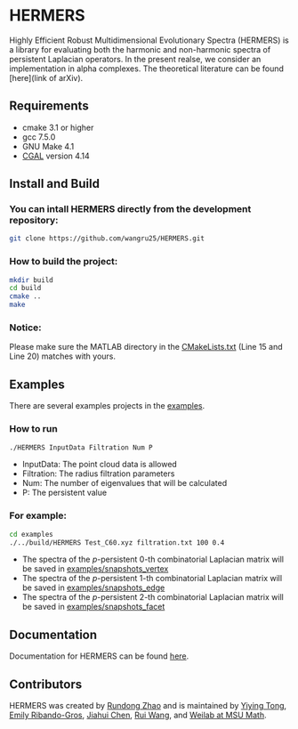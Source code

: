 

<!--
 * @Author: Rui Wang
 * @Date: 2020-12-10 11:06:29
 * @LastModifiedBy: Rui Wang
 * @LastEditTime: 2020-12-10 12:25:44
 * @Email: wangru25@msu.edu
 * @FilePath: /HERMERS/README.md
 * @Description: 
-->
# HERMERS

Highly Efficient Robust Multidimensional Evolutionary Spectra (HERMERS) is a library for evaluating both the harmonic and non-harmonic spectra of persistent Laplacian operators. In the present realse, we consider an implementation in alpha complexes.  The theoretical literature can be found [here](link of arXiv).

## Requirements
- cmake 3.1 or higher
- gcc 7.5.0
- GNU Make 4.1
- [CGAL](https://www.cgal.org/) version 4.14

## Install and Build
### You can intall HERMERS directly from the development repository:
```bash
git clone https://github.com/wangru25/HERMERS.git
```

### How to build the project:
```bash
mkdir build
cd build
cmake ..
make
```

### Notice:
Please make sure the MATLAB directory in the [CMakeLists.txt](https://github.com/wangru25/HERMERS/blob/main/CMakeLists.txt) (Line 15 and Line 20) matches with yours. 


## Examples
There are several examples projects in the [examples](https://github.com/wangru25/HERMERS/tree/main/examples).
### How to run
```bash
./HERMERS InputData Filtration Num P
```
- InputData: The point cloud data is allowed
- Filtration: The radius filtration parameters 
- Num: The number of eigenvalues that will be calculated
- P: The persistent value
### For example:
```bash
cd examples
./../build/HERMERS Test_C60.xyz filtration.txt 100 0.4
```
- The spectra of the $p$-persistent $0$-th combinatorial Laplacian matrix will be saved in [examples/snapshots_vertex](xxx)
- The spectra of the $p$-persistent $1$-th combinatorial Laplacian matrix will be saved in [examples/snapshots_edge](xxx)
- The spectra of the $p$-persistent $2$-th combinatorial Laplacian matrix will be saved in [examples/snapshots_facet](xxx)


## Documentation 

Documentation for HERMERS can be found [here](https://users.math.msu.edu/users/weig/HERMES).

## Contributors

HERMERS was created by [Rundong Zhao](https://github.com/rdzhao) and is maintained by [Yiying Tong](xxx), [Emily Ribando-Gros](xxx), [Jiahui Chen](https://github.com/Jiahuic), [Rui Wang](https://github.com/wangru25), and [Weilab at MSU Math](https://github.com/msuweilab).

